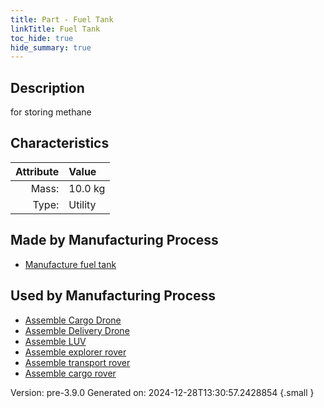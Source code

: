```yaml
---
title: Part - Fuel Tank
linkTitle: Fuel Tank
toc_hide: true
hide_summary: true
---
```


## Description
for storing methane

## Characteristics

| Attribute      | Value |
|--------:|:------|
|Mass:|10.0 kg|
|Type:|Utility|

## Made by Manufacturing Process

- [Manufacture fuel tank](/docs/definitions/process/manufacture-fuel-tank)

## Used by Manufacturing Process

- [Assemble Cargo Drone](/docs/definitions/process/assemble-cargo-drone)
- [Assemble Delivery Drone](/docs/definitions/process/assemble-delivery-drone)
- [Assemble LUV](/docs/definitions/process/assemble-luv)
- [Assemble explorer rover](/docs/definitions/process/assemble-explorer-rover)
- [Assemble transport rover](/docs/definitions/process/assemble-transport-rover)
- [Assemble cargo rover](/docs/definitions/process/assemble-cargo-rover)


Version: pre-3.9.0 Generated on: 2024-12-28T13:30:57.2428854
{.small }

